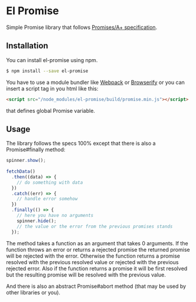 # El Promise

Simple Promise library that follows [Promises/A+ specification](https://promisesaplus.com/).

## Installation

You can install el-promise using npm.

```bash
$ npm install --save el-promise
```

You have to use a module bundler
like [Webpack](http://webpack.github.io/ "Webpack")
or [Browserify](http://browserify.org/ "Browserify") or
 you can insert a script tag in you html like this:
 
```html
<script src="/node_modules/el-promise/build/promise.min.js"></script>
```

that defines global Promise variable.

## Usage

The library follows the specs 100% except that there is also
 a Promise#finally method:
 
```js
spinner.show();
  
fetchData()
  .then((data) => {
    // do something with data
  })
  .catch((err) => {
    // handle error somehow
  })
  .finally(() => {
    // here you have no arguments
    spinner.hide();
    // the value or the error from the previous promises stands
  });
```

The method takes a function as an argument that takes 0 arguments.
If the function throws an error or returns a rejected promise
 the returned promise will be rejected with the error.
Otherwise the function returns a promise resolved with the previous
 resolved value or rejected with the previous rejected error.
Also if the function returns a promise it will be first resolved
 but the resulting promise will be resolved with the previous value.

And there is also an abstract Promise#abort method
 (that may be used by other libraries or you).
